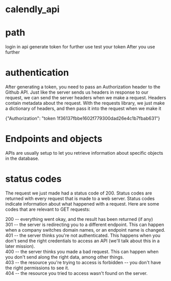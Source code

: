 # calendly_api

# path

  login in api 
  generate token for further use
  test your token 
  After you use further

# authentication
  After generating a token, you need to pass an Authorization header to the Github API. Just like the server sends us headers in response to our request, we can send the server headers when we make a request. Headers contain metadata about the request. With the requests library, we just make a dictionary of headers, and then pass it into the request when we make it
  
  {"Authorization": "token 1f36137fbbe1602f779300dad26e4c1b7fbab631"}
  
# Endpoints and objects
  APIs are usually setup to let you retrieve information about specific objects in the database.

# status codes
The request we just made had a status code of 200. Status codes are returned with every request that is made to a web server. Status codes indicate information about what happened with a request. Here are some codes that are relevant to GET requests:

200 -- everything went okay, and the result has been returned (if any)</br>
301 -- the server is redirecting you to a different endpoint. This can happen when a company switches domain names, or an endpoint name is changed.</br>
401 -- the server thinks you're not authenticated. This happens when you don't send the right credentials to access an API (we'll talk about this in a later mission).</br>
400 -- the server thinks you made a bad request. This can happen when you don't send along the right data, among other things.</br>
403 -- the resource you're trying to access is forbidden -- you don't have the right permissions to see it.</br>
404 -- the resource you tried to access wasn't found on the server.</br>
  
